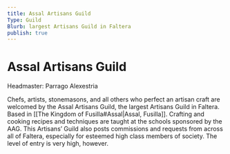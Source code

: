 ```yaml
---
title: Assal Artisans Guild
Type: Guild
Blurb: largest Artisans Guild in Faltera
publish: true
---
```


# Assal Artisans Guild

Headmaster: Parrago Alexestria

Chefs, artists, stonemasons, and all others who perfect an artisan craft are welcomed by the Assal Artisans Guild, the largest Artisans Guild in Faltera. Based in [[The Kingdom of Fusilla#Assal|Assal, Fusilla]]. Crafting and cooking recipes and techniques are taught at the schools sponsored by the AAG. This Artisans’ Guild also posts commissions and requests from across all of Faltera, especially for esteemed high class members of society. The level of entry is very high, however.

